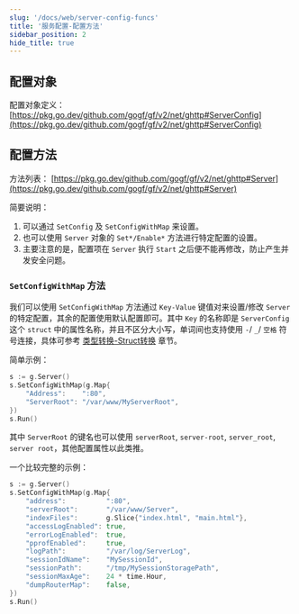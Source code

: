 ```yaml
---
slug: '/docs/web/server-config-funcs'
title: '服务配置-配置方法'
sidebar_position: 2
hide_title: true
---
```


## 配置对象

配置对象定义： [https://pkg.go.dev/github.com/gogf/gf/v2/net/ghttp#ServerConfig](https://pkg.go.dev/github.com/gogf/gf/v2/net/ghttp#ServerConfig)

## 配置方法

方法列表： [https://pkg.go.dev/github.com/gogf/gf/v2/net/ghttp#Server](https://pkg.go.dev/github.com/gogf/gf/v2/net/ghttp#Server)

简要说明：

1. 可以通过 `SetConfig` 及 `SetConfigWithMap` 来设置。
2. 也可以使用 `Server` 对象的 `Set*/Enable*` 方法进行特定配置的设置。
3. 主要注意的是，配置项在 `Server` 执行 `Start` 之后便不能再修改，防止产生并发安全问题。

### `SetConfigWithMap` 方法

我们可以使用 `SetConfigWithMap` 方法通过 `Key-Value` 键值对来设置/修改 `Server` 的特定配置，其余的配置使用默认配置即可。其中 `Key` 的名称即是 `ServerConfig` 这个 `struct` 中的属性名称，并且不区分大小写，单词间也支持使用 `-`/ `_`/ `空格` 符号连接，具体可参考 [类型转换-Struct转换](../../核心组件/类型转换/类型转换-Struct转换.md) 章节。

简单示例：

```go
s := g.Server()
s.SetConfigWithMap(g.Map{
    "Address":    ":80",
    "ServerRoot": "/var/www/MyServerRoot",
})
s.Run()
```

其中 `ServerRoot` 的键名也可以使用 `serverRoot`, `server-root`, `server_root`, `server root`，其他配置属性以此类推。

一个比较完整的示例：

```go
s := g.Server()
s.SetConfigWithMap(g.Map{
    "address":          ":80",
    "serverRoot":       "/var/www/Server",
    "indexFiles":       g.Slice{"index.html", "main.html"},
    "accessLogEnabled": true,
    "errorLogEnabled":  true,
    "pprofEnabled":     true,
    "logPath":          "/var/log/ServerLog",
    "sessionIdName":    "MySessionId",
    "sessionPath":      "/tmp/MySessionStoragePath",
    "sessionMaxAge":    24 * time.Hour,
    "dumpRouterMap":    false,
})
s.Run()
```